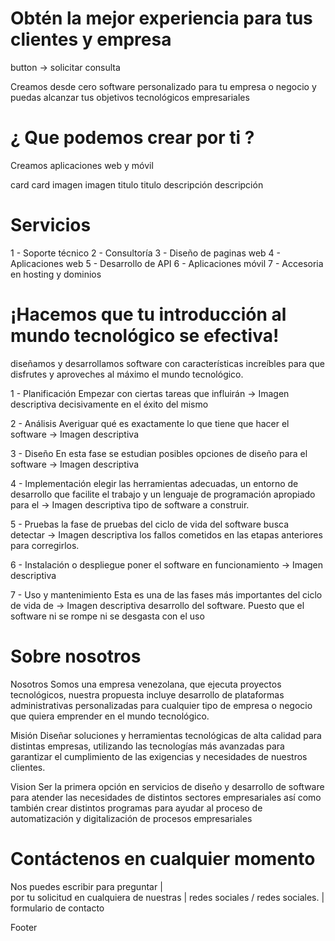 # Obtén la mejor experiencia para tus clientes y empresa
  button -> solicitar consulta

  Creamos desde cero software personalizado para tu empresa o negocio 
  y puedas alcanzar tus objetivos tecnológicos empresariales



# ¿ Que podemos crear por ti ?
Creamos aplicaciones web y móvil

card              card
imagen            imagen 
titulo            titulo
descripción       descripción


# Servicios

1 - Soporte técnico
2 - Consultoría
3 - Diseño de paginas web
4 - Aplicaciones web
5 - Desarrollo de API 
6 - Aplicaciones móvil
7 - Accesoria en hosting y dominios


# ¡Hacemos que tu introducción al mundo tecnológico se efectiva!
diseñamos y desarrollamos software con características increíbles para que disfrutes y aproveches al máximo el mundo tecnológico.

1 - Planificación
    Empezar con ciertas tareas que influirán                                 -> Imagen descriptiva
    decisivamente en el éxito del mismo

2 - Análisis
    Averiguar qué es exactamente lo que tiene que hacer el software          -> Imagen descriptiva

3 - Diseño
    En esta fase se estudian posibles opciones de diseño para el software    -> Imagen descriptiva

4 - Implementación
    elegir las herramientas adecuadas, un entorno de desarrollo que 
    facilite el trabajo y un lenguaje de programación apropiado para el      -> Imagen descriptiva
    tipo de software a construir. 

5 - Pruebas
    la fase de pruebas del ciclo de vida del software busca detectar         -> Imagen descriptiva
    los fallos cometidos en las etapas anteriores para corregirlos.

6 - Instalación o despliegue
    poner el software en funcionamiento                                      -> Imagen descriptiva

7 - Uso y mantenimiento
    Esta es una de las fases más importantes del ciclo de vida de            -> Imagen descriptiva
    desarrollo del software. Puesto que el software ni se rompe 
    ni se desgasta con el uso


# Sobre nosotros
Nosotros
  Somos una empresa venezolana, que ejecuta proyectos tecnológicos, nuestra propuesta incluye desarrollo
  de plataformas administrativas personalizadas para cualquier tipo de empresa o negocio
  que quiera emprender en el mundo tecnológico.


Misión 
  Diseñar soluciones y herramientas tecnológicas de alta calidad para distintas empresas, utilizando las 
  tecnologías más avanzadas para garantizar el cumplimiento de las exigencias y necesidades de nuestros clientes.


Vision
  Ser la primera opción en servicios de diseño y desarrollo de software para atender las necesidades de distintos sectores
  empresariales así como también crear distintos programas para ayudar al proceso de automatización y digitalización de 
  procesos empresariales


<!-- 

  ## TRABAJA CON NOSOTROS

  Crea junto con nosotros el software que lleve la experiencia de tus clientes y empleados a otro nivel

 -->

<!-- 

  # Conoce nuestros perfiles
    Foto          Foto
    Descripción   Descripción 

-->


# Contáctenos en cualquier momento
  Nos puedes escribir para preguntar              |   
  por tu solicitud en cualquiera de nuestras      |   redes sociales / 
  redes sociales.                                 |   formulario de contacto


Footer

